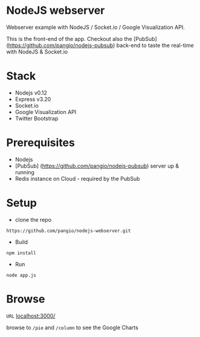 # NodeJS webserver

Webserver example with NodeJS / Socket.io / Google Visualization API.

This is the front-end of the app. Checkout also the [PubSub] (https://github.com/pangio/nodejs-pubsub) back-end to taste the real-time with NodeJS & Socket.io

# Stack
*  Nodejs v0.12
*  Express v3.20
*  Socket.io
*  Google Visualization API
*  Twitter Bootstrap


# Prerequisites
*  Nodejs
* [PubSub] (https://github.com/pangio/nodejs-pubsub) server up & running
*  Redis instance on Cloud - required by the PubSub

# Setup

* clone the repo
```
https://github.com/pangio/nodejs-webserver.git
```
* Build
```
npm install
```
* Run
```
node app.js
```

# Browse

``` URL ``` [localhost:3000/](http://localhost:3000/)

browse to ```/pie``` and ```/column``` to see the Google Charts
